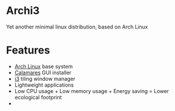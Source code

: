 # Archi3

Yet another minimal linux distribution, based on Arch Linux

# Features
- [Arch Linux](https://archlinux.org/) base system
- [Calamares](https://calamares.io/) GUI installer
- [i3](https://i3wm.org/) tiling window manager
- Lightweight applications
- Low CPU usage + Low memory usage + Energy saving = Lower ecological footprint
- 

